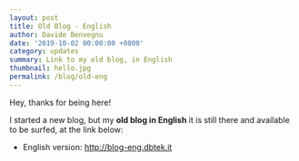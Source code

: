 ```yaml
---
layout: post
title: Old Blog - English
author: Davide Benvegnu
date: '2019-10-02 00:00:00 +0800'
category: updates
summary: Link to my old blog, in English 
thumbnail: hello.jpg
permalink: /blog/old-eng
---
```


Hey, thanks for being here!

I started a new blog, but my __old blog in English__ it is still there and available to be surfed, at the link below:

- English version: <http://blog-eng.dbtek.it>
